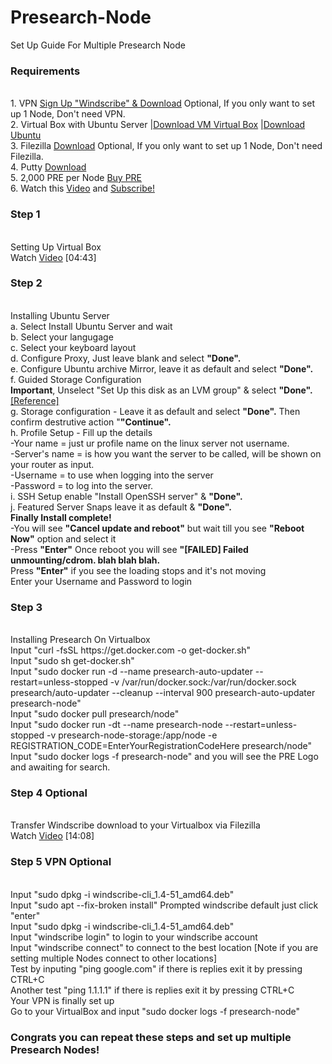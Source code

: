 # Presearch-Node
 Set Up Guide For Multiple Presearch Node
<h3>Requirements</h3>
<br>1. VPN <a href="https://windscribe.com/yo/jtwxu32v" target="_blank">Sign Up "Windscribe" & Download</a> Optional, If you only want to set up 1 Node, Don't need VPN.
<br>2. Virtual Box with Ubuntu Server |<a href="https://www.virtualbox.org/wiki/Downloads" target="_blank">Download VM Virtual Box</a> |<a href="https://ubuntu.com/download/server" target="_blank">Download Ubuntu</a>
<br>3. Filezilla <a href="https://filezilla-project.org/" target="_blank">Download</a> Optional, If you only want to set up 1 Node, Don't need Filezilla.
<br>4. Putty <a href="https://www.putty.org/" target="_blank">Download</a>
<br>5. 2,000 PRE per Node <a href="https://bit.ly/SignUpKucoinToday" target="_blank">Buy PRE</a>
<br>6. Watch this <a href="https://youtu.be/h_QcIbNLK2c" target="_blank">Video</a> and <a href="http://bit.ly/Simplyeverythingcrypto" target="_blank">Subscribe!</a>
<br>
<h3>Step 1</h3>
<br> Setting Up Virtual Box
<br> Watch <a href="https://youtu.be/h_QcIbNLK2c" target="_blank">Video</a> [04:43] 

<h3> Step 2</h3>
<br> Installing Ubuntu Server
<br>a. Select Install Ubuntu Server and wait
 <br>b. Select your langugage 
 <br>c. Select your keyboard layout 
 <br>d. Configure Proxy, Just leave blank and select <b>"Done".</b>
 <br>e. Configure Ubuntu archive Mirror, leave it as default and select <b>"Done".</b>
 <br>f. Guided Storage Configuration
 <br><b>Important</b>, Unselect "Set Up this disk as an LVM group" & select <b>"Done".</b> <a href="https://drive.google.com/file/d/1jNh_tSOvw2VvCtbO8WD_c-JG7CKnP00o/view?usp=sharing" target="_blank">[Reference]</a>
 <br>g. Storage configuration - Leave it as default and select <b>"Done".</b> Then confirm destrutive action "<b>"Continue".</b>
 <br>h. Profile Setup - Fill up the details 
<br>-Your name = just ur profile name on the linux server not username.
<br>-Server's name = is how you want the server to be called, will be shown on your router as input. 
<br>-Username = to use when logging into the server
<br>-Password = to log into the server.
<br>i. SSH Setup enable "Install OpenSSH server" & <b>"Done".</b>
<br>j. Featured Server Snaps leave it as default & <b>"Done".</b>
<br><b>Finally Install complete!</b>
<br>-You will see <b>"Cancel update and reboot"</b> but wait till you see <b>"Reboot Now"</b> option and select it
<br>-Press <b>"Enter"</b> Once reboot you will see <b>"[FAILED] Failed unmounting/cdrom. blah blah blah.</b> 
<br>Press <b>"Enter"</b> if you see the loading stops and it's not moving
<br> Enter your Username and Password to login

<h3>Step 3</h3>
<br> Installing Presearch On Virtualbox
<br> Input "curl -fsSL https://get.docker.com -o get-docker.sh"
<br> Input "sudo sh get-docker.sh"
<br> Input "sudo docker run -d --name presearch-auto-updater --restart=unless-stopped -v /var/run/docker.sock:/var/run/docker.sock presearch/auto-updater --cleanup --interval 900 presearch-auto-updater presearch-node"
<br> Input "sudo docker pull presearch/node"
<br> Input "sudo docker run -dt --name presearch-node --restart=unless-stopped -v presearch-node-storage:/app/node -e REGISTRATION_CODE=EnterYourRegistrationCodeHere presearch/node" 
<br> Input "sudo docker logs -f presearch-node" and you will see the PRE Logo and awaiting for search.

<h3>Step 4 Optional</h3> 
<br>Transfer Windscribe download to your Virtualbox via Filezilla
<br>Watch <a href="https://youtu.be/h_QcIbNLK2c" target="_blank">Video</a> [14:08]

<h3>Step 5 VPN Optional</h3>
<br>Input "sudo dpkg -i windscribe-cli_1.4-51_amd64.deb" 
<br>Input "sudo apt --fix-broken install" Prompted windscribe default just click "enter"
<br> Input "sudo dpkg -i windscribe-cli_1.4-51_amd64.deb" 
<br> Input "windscribe login" to login to your windscribe account
<br> Input "windscribe connect" to connect to the best location [Note if you are setting multiple Nodes connect to other locations]
<br> Test by inputing "ping google.com" if there is replies exit it by pressing CTRL+C 
<br> Another test "ping 1.1.1.1" if there is replies exit it by pressing CTRL+C 
<br> Your VPN is finally set up
<br> Go to your VirtualBox and input "sudo docker logs -f presearch-node" 

<h3>Congrats you can repeat these steps and set up multiple Presearch Nodes! </h3>
